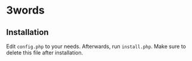 # 3words

## Installation

Edit `config.php` to your needs.  Afterwards, run `install.php`.  Make sure to
delete this file after installation.